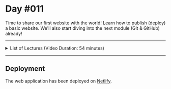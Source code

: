 # Day #011
Time to share our first website with the world! Learn how to publish (deploy) a basic website. We'll also start diving into the next module (Git & GitHub) already!

---

<details>
    <summary>List of Lectures (Video Duration: 54 minutes)</summary>
    <ul>
        <li>Module Introduction</li>
        <li>What is "Hosting" & "Deployment"?</li>
        <li>Hosting a First Static Website (Example Deployment on Netlify)</li>
        <li>More Information On Netlify & HTTPS</li>
        <li>Adding a Favicon</li>
        <li>Relative vs Absolute Paths</li>
        <li>Share Your Website</li>
        <li>Module Introduction</li>
        <li>What are Git & GitHub?</li>
        <li>Command Line Interface (CLI) vs Graphical User Interface (GUI)</li>
        <li>Optional: MacOS Terminal (z Shell) Crash Course</li>
    </ul>
</details>

---

## Deployment
The web application has been deployed on [Netlify](https://100daysofcode-011.netlify.app/).